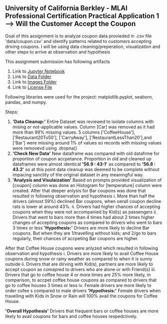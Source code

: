 ## University of California Berkley - MLAI Professional Certification Practical Application 1 --> Will the Customer Accept the Coupon

Goal of this assignment is to analyze coupon data provieded in .csv file 'data/coupon.csv' and identify patterns related to customers accepting driving coupons. 
I will be using data cleaning/preperation, visualization and other steps to arrive at observation and hypothesis

This assignment submission has following artifacts
1. Link to [Jupyter Notebook](/practical_application_1.ipynb)
2. Link to [Data Folder](data/)
3. Link to [Images Folder](images/)
4. Link to [License File](/LICENSE.md)


Following libraries were used for the project: matplotlib.pyplot, seaborn, pandas, and numpy.


Steps:
1. **'Data Cleanup:'** 
Entire Dataset was reviewed to isolate columns with mising or not-applicable values. Column [Car] was removed as it had more than 99% missing values. 5 columns ['CoffeeHouse'], ['Restaurant20To50'], ['CarryAway'], ['RestaurantLessThan20'],and ['Bar'] were missing around 1% of values so records with missing values were removevd using .dropna()
2. **'Check New Data'** 
New dataframe was compared with old datafrme for proportion of coupon accpetance. Proportion in old and cleaned up dataframes were almost identical **'56.9 : 43:1'** as compared to **'56.8 : 43.2'** so at this point data cleanup was deemed to be complete without impacing sanctity of the original dataset in any meaningful way. 
3. **'Analysis and Visulaization'** 
Based on prompts provided visualization of [coupon] column was done an Histogram for [temperature] column were created. After that deeper anlysis for Bar coupons was done that resulted in following observation and hypothesis
i. More than half the drivers (almost 59%) declined Bar coupons, when oerall coupon decline rats is lower at around 43%. 
ii. Drivers had higher chances of accepting coupons when they were not accompanied by Kid(s) as passengers
ii. Drivers that went to bars more than 4 times had about 2 times higher changes of accepting coupons as compared to drivers who went to bars 3 times or less
**'Hypothesis:'** Drivers are more likely to decline Bar coupons. But when they are 1/travelling without kids; and 2/go to bars regularly, their chances of accpeting Bar coupons are higher. 

After that Coffee House coupons were anlyzed which resulted in following observation and hypothesis
i. Drivers are more likely to avail Coffee House coupons during snow or rainy weather as compared to when it is sunny outside
ii. Drivers that are dirving with Kid(s), partners are more likely to accept coupon as comapred to drivers who are alone or with Friend(s)
iii. Drivers that go to coffee house 4 or more times are 25% more likely, in comparison, to accpet coffee house coupons as compared to drivers that go to coffee houses 3 times or less 
iv. Female drivers are more likely to order cofee s compared to male drivers
**'Hypothesis:'** Female drivers when travelling with Kids in Snow or Rain will 100% avail the coupons for Coffee House.

**'Overall Hypothesis'** Drivers that frequent bars or coffee houses are more likely to avail coupons for bars and coffee houses respedctively.